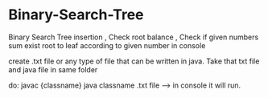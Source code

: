 # Binary-Search-Tree
Binary Search Tree insertion , Check root balance , Check if given numbers sum exist root to leaf according to given number in console

create .txt file or any type of file that can be written in java. Take that txt file and java file in same folder 

do:
javac {classname}
java classname .txt file --> in console it will run.

